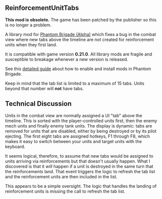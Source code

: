 **ReinforcementUnitTabs**
----
**This mod is obsolete.** The game has been patched by the publisher so this is no longer a problem.

A library mod for [Phantom Brigade (Alpha)](https://braceyourselfgames.com/phantom-brigade/) which fixes a bug in the combat view where new tabs above the timeline are not created for reinforcement units when they first land.

It is compatible with game version **0.21.0**. All library mods are fragile and susceptible to breakage whenever a new version is released.

See this [detailed guide](https://github.com/NBKRedSpy/PB_EquipmentTypeRarity#installation) about how to enable and install mods in Phantom Brigade.

Keep in mind that the tab list is limited to a maximum of 15 tabs. Units beyond that number will **not** have tabs.

**Technical Discussion**
----
Units in the combat view are normally assigned a UI "tab" above the timeline. This is sorted with the player-controlled units first, then the enemy mech units and finally enemy tank units. The display is dynamic: tabs are removed for units that are disabled, either by being destroyed or by its pilot ejecting. The first eight tabs are assigned hotkeys, F1 through F8, which makes it easy to switch between your units and target units with the keyboard.

It seems logical, therefore, to assume that new tabs would be assigned to units arriving via reinforcements but that doesn't usually happen. What I discovered is that it _will_ happen if a unit is destroyed in the same turn that the reinforcements land. That event triggers the logic to refresh the tab list and the reinforcement units are then included in the list.

This appears to be a simple oversight. The logic that handles the landing of reinforcement units is missing the call to refresh the tab list.
